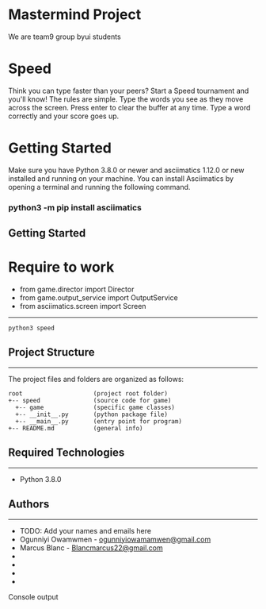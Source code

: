# Mastermind Project

We are team9 group byui students

<h1>Speed</h1>
<p>
Think you can type faster than your peers? Start a Speed tournament and you'll know! The rules are simple. Type the words you see as they move across the screen. Press enter to clear the buffer at any time. Type a word correctly and your score goes up.
</p>

<h1>Getting Started</h1>
<p>
Make sure you have Python 3.8.0 or newer and asciimatics 1.12.0 or new installed and running on your machine. You can install Asciimatics by opening a terminal and running the following command.
</p>
<h3>python3 -m pip install asciimatics</h3>

## Getting Started

<h1>Require to work</h1>
<ul>
<li>from game.director import Director</li>
<li>from game.output_service import OutputService</li>
<li>from asciimatics.screen import Screen </li>
</ul>

---

```
python3 speed
```

## Project Structure

---

The project files and folders are organized as follows:

```
root                    (project root folder)
+-- speed               (source code for game)
  +-- game              (specific game classes)
  +-- __init__.py       (python package file)
  +-- __main__.py       (entry point for program)
+-- README.md           (general info)
```

## Required Technologies

---

- Python 3.8.0

## Authors

---

- TODO: Add your names and emails here
- Ogunniyi Owamwmen - ogunniyiowamamwen@gmail.com
- Marcus Blanc - Blancmarcus22@gmail.com
-
-
-
-

Console output
